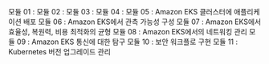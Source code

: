 모듈 01 :
모듈 02 :
모듈 03 :
모듈 04 :
모듈 05 : Amazon EKS 클러스터에 애플리케이션 배포
모듈 06 : Amazon EKS에서 관측 가능성 구성
모듈 07 : Amazon EKS에서 효율성, 복원력, 비용 최적화의 균형
모듈 08 : Amazon EKS에서의 네트워킹 관리
모듈 09 : Amazon EKS 통신에 대한 탐구
모듈 10 : 보안 워크플로 구현
모듈 11 : Kubernetes 버전 업그레이드 관리
